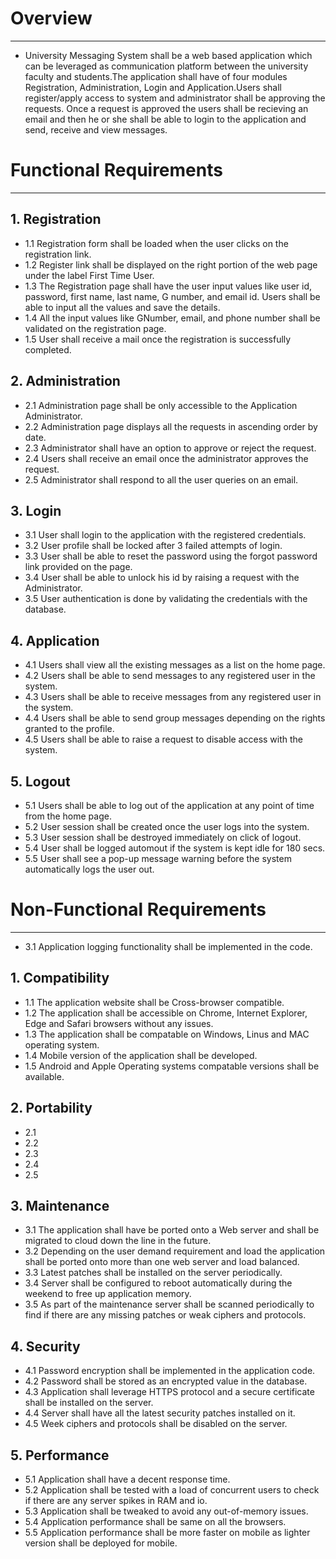 # Overview
----------

* University Messaging System shall be a web based application which can be leveraged as communication platform between the university faculty and students.The application shall have of four modules Registration, Administration, Login and Application.Users shall register/apply access to system and administrator shall be approving the requests. Once a request is approved the users shall be recieving an email and then he or she shall be able to login to the application and send, receive and view messages.


# Functional Requirements
------------------------

## 1. Registration
  * 1.1 Registration form shall be loaded when the user clicks on the registration link.
  * 1.2 Register link shall be displayed on the right portion of the web page under the label First Time User.
  * 1.3 The Registration page shall have the user input values like user id, password, first name, last name, G number, and email id. Users shall be able to input all the values and save         the details.
  * 1.4 All the input values like GNumber, email, and phone number shall be validated on the registration page.
  * 1.5 User shall receive a mail once the registration is successfully completed.

## 2. Administration        
  * 2.1 Administration page shall be only accessible to the Application Administrator.
  * 2.2	Administration page displays all the requests in ascending order by date.
  * 2.3	Administrator shall have an option to approve or reject the request.
  * 2.4	Users shall receive an email once the administrator approves the request.
  * 2.5 Administrator shall respond to all the user queries on an email.

## 3. Login
  * 3.1 User shall login to the application with the registered credentials.
  * 3.2 User profile shall be locked after 3 failed attempts of login.
  * 3.3 User shall be able to reset the password using the forgot password link provided on the page.
  * 3.4 User shall be able to unlock his id by raising a request with the Administrator.
  * 3.5 User authentication is done by validating the credentials with the database.

## 4. Application 
  * 4.1 Users shall view all the existing messages as a list on the home page.
  * 4.2 Users shall be able to send messages to any registered user in the system.
  * 4.3 Users shall be able to receive messages from any registered user in the system.
  * 4.4 Users shall be able to send group messages depending on the rights granted to the profile.
  * 4.5 Users shall be able to raise a request to disable access with the system.

## 5. Logout
  * 5.1 Users shall be able to log out of the application at any point of time from the home page.
  * 5.2 User session shall be created once the user logs into the system.
  * 5.3 User session shall be destroyed immediately on click of logout.
  * 5.4 User shall be logged automout if the system is kept idle for 180 secs.
  * 5.5 User shall see a pop-up message warning before the system automatically logs the user out.

# Non-Functional Requirements
------------------------------
 * 3.1 Application logging functionality shall be implemented in the code.

## 1. Compatibility
  * 1.1 The application website shall be Cross-browser compatible.
  * 1.2 The application shall be accessible on Chrome, Internet Explorer, Edge and Safari browsers without any issues.
  * 1.3 The application shall be compatable on Windows, Linus and MAC operating system.
  * 1.4 Mobile version of the application shall be developed.
  * 1.5 Android and Apple Operating systems compatable versions shall be available.

## 2. Portability
  * 2.1 
  * 2.2 
  * 2.3 
  * 2.4 
  * 2.5

## 3. Maintenance 
  * 3.1 The application shall have be ported onto a Web server and shall be migrated to cloud down the line in the future.
  * 3.2 Depending on the user demand requirement and load the application shall be ported onto more than one web server and load balanced. 
  * 3.3 Latest patches shall be installed on the server periodically.
  * 3.4 Server shall be configured to reboot automatically during the weekend to free up application memory.
  * 3.5 As part of the maintenance server shall be scanned periodically to find if there are any missing patches or weak ciphers and protocols.

## 4. Security
  * 4.1 Password encryption shall be implemented in the application code.
  * 4.2 Password shall be stored as an encrypted value in the database.
  * 4.3 Application shall leverage HTTPS protocol and a secure certificate shall be installed on the server. 
  * 4.4 Server shall have all the latest security patches installed on it. 
  * 4.5 Week ciphers and protocols shall be disabled on the server. 

## 5. Performance
  * 5.1 Application shall have a decent response time.
  * 5.2 Application shall be tested with a load of concurrent users to check if there are any server spikes in RAM and io.
  * 5.3 Application shall be tweaked to avoid any out-of-memory issues.
  * 5.4 Application performance shall be same on all the browsers.
  * 5.5 Application performance shall be more faster on mobile as lighter version shall be deployed for mobile.


  
